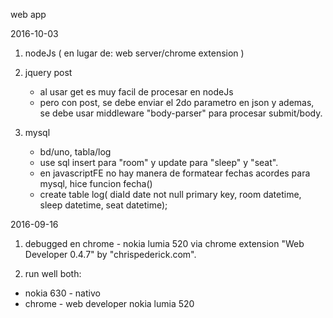 web app

2016-10-03

1. nodeJs ( en lugar de: web server/chrome extension )

2. jquery post
	* al usar get es muy facil de procesar en nodeJs
	* pero con post, se debe enviar el 2do parametro en json
	  y ademas, se debe usar middleware "body-parser" para procesar submit/body.

3. mysql
	* bd/uno, tabla/log
	* use sql insert para "room" y update para "sleep" y "seat".
	* en javascriptFE no hay manera de formatear fechas acordes para mysql, hice funcion fecha()
	*	create table log(
		diaId date not null primary key,
		room datetime,
		sleep datetime,
		seat datetime);
	

2016-09-16  

1. debugged en chrome - nokia lumia 520 via chrome 
extension  "Web Developer 0.4.7" by "chrispederick.com".

2. run well both:
* nokia 630 - nativo
* chrome - web developer nokia lumia 520